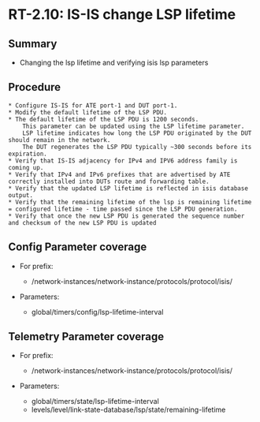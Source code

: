 # RT-2.10: IS-IS change LSP lifetime

## Summary

* Changing the lsp lifetime and verifying isis lsp parameters

## Procedure

    * Configure IS-IS for ATE port-1 and DUT port-1.
    * Modify the default lifetime of the LSP PDU.
    * The default lifetime of the LSP PDU is 1200 seconds.
        This parameter can be updated using the LSP lifetime parameter.
        LSP lifetime indicates how long the LSP PDU originated by the DUT should remain in the network. 
        The DUT regenerates the LSP PDU typically ~300 seconds before its expiration.
    * Verify that IS-IS adjacency for IPv4 and IPV6 address family is coming up.
    * Verify that IPv4 and IPv6 prefixes that are advertised by ATE correctly installed into DUTs route and forwarding table.
    * Verify that the updated LSP lifetime is reflected in isis database output.
    * Verify that the remaining lifetime of the lsp is remaining lifetime = configured lifetime - time passed since the LSP PDU generation.
    * Verify that once the new LSP PDU is generated the sequence number and checksum of the new LSP PDU is updated

## Config Parameter coverage

* For prefix:

    * /network-instances/network-instance/protocols/protocol/isis/

* Parameters:

    * global/timers/config/lsp-lifetime-interval 

## Telemetry Parameter coverage

* For prefix:

    * /network-instances/network-instance/protocols/protocol/isis/

* Parameters:

    * global/timers/state/lsp-lifetime-interval
    * levels/level/link-state-database/lsp/state/remaining-lifetime
